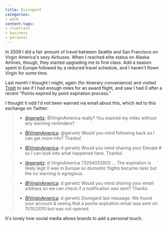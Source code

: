 ```yaml
---
title: Disregard
categories:
- work
content-tags:
- cluetrain
- business
- personal
---
```


In 2009 I did a fair amount of travel between Seattle and San Francisco on Virgin America's sexy Airbuses.  When I reached elite status on Alaska Airlines, though, they started upgrading me to first class.  Add a season spent in Europe followed by a reduced travel schedule, and I haven't flown Virgin for some time.

Last month I thought I might, again (for itinerary convenience) and visited [TripIt][1] to see if I had enough miles for an award flight, and saw I had 0 after a recent "Points expired by point expiration process."

I thought it odd I'd not been warned via email about this, which led to this exchange on Twitter:


   [1]: http://www.tripit.com/people/gerwitz

>

>   * [@gerwitz][2]: @VirginAmerica really? You expired my miles without any warning reminders?
>

>   * [@VirginAmerica][3]: @gerwitz Would you mind following back so I can get more info? Thanks!
>

>   * [@VirginAmerica][3]: d gerwitz Would you mind sharing your Elevate # so I can look into what happened here. Thanks!
>

>   * [@gerwitz][2]: d VirginAmerica 73254033920 … The expiration is likely legit (I was in Europe so domestic flights became rare) but the no warning is egregious.
>

>   * [@VirginAmerica][3]: d gerwitz Would you mind sharing your email address so we can check if a notification was sent? Thanks
>

>   * [@VirginAmerica][3]: d gerwitz Disregard last message. We found your account & seeing that a points expiration email was sent on 11/10/2010 but was not opened.
>


   [2]: http://twitter.com/gerwitz
   [3]: http://twitter.com/VirginAmerica



It's lovely how social media allows brands to add a personal touch.
